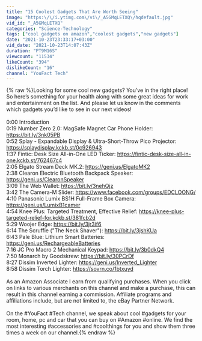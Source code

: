 ```yaml
---
title: "15 Coolest Gadgets That Are Worth Seeing"
image: "https:\/\/i.ytimg.com\/vi\/_A5GMqLETXQ\/hqdefault.jpg"
vid_id: "_A5GMqLETXQ"
categories: "Science-Technology"
tags: ["cool gadgets on amazon","coolest gadgets","new gadgets"]
date: "2021-10-23T23:33:17+03:00"
vid_date: "2021-10-23T14:07:43Z"
duration: "PT9M16S"
viewcount: "11534"
likeCount: "394"
dislikeCount: "16"
channel: "YouFact Tech"
---
```

{% raw %}Looking for some cool new gadgets? You’ve in the right place!  So here’s something  for your health along with some great ideas for work and entertainment on the list. And please let us know in the comments which gadgets you’d like to see in our  next videos! <br /><br />0:00 Introduction<br />0:19 Number Zero 2.0: MagSafe Magnet Car Phone Holder: <a rel="nofollow" target="blank" href="https://bit.ly/3nk05PB">https://bit.ly/3nk05PB</a> <br />0:52 Splay - Expandable Display &amp; Ultra-Short-Throw Pico Projector:<br /><a rel="nofollow" target="blank" href="https://splaydisplay.kckb.st/0c926943">https://splaydisplay.kckb.st/0c926943</a> <br />1:37 Fintic: Desk Size All-in-One LED Ticker: <a rel="nofollow" target="blank" href="https://fintic-desk-size-all-in-one.kckb.st/762467c4">https://fintic-desk-size-all-in-one.kckb.st/762467c4</a> <br />2:05 Elgato Stream Deck MK.2: <a rel="nofollow" target="blank" href="https://geni.us/ElgatoMK2">https://geni.us/ElgatoMK2</a> <br />2:38 Clearon Electric Bluetooth Backpack Speaker: <a rel="nofollow" target="blank" href="https://geni.us/ClearonSpeaker">https://geni.us/ClearonSpeaker</a> <br />3:09 The Web Wallet: <a rel="nofollow" target="blank" href="https://bit.ly/3nehQjz">https://bit.ly/3nehQjz</a> <br />3:42 The Camera-M Slider: <a rel="nofollow" target="blank" href="https://www.facebook.com/groups/EDCLOONG/">https://www.facebook.com/groups/EDCLOONG/</a> <br />4:10 Panasonic Lumix BS1H Full-Frame Box Camera: <a rel="nofollow" target="blank" href="https://geni.us/LumixB1camer">https://geni.us/LumixB1camer</a> <br />4:54 Knee Plus: Targeted Treatment, Effective Relief: <a rel="nofollow" target="blank" href="https://knee-plus-targeted-relief-for.kckb.st/381fcb2d">https://knee-plus-targeted-relief-for.kckb.st/381fcb2d</a> <br />5:29 Woojer Edge: <a rel="nofollow" target="blank" href="https://bit.ly/3jr3if6">https://bit.ly/3jr3if6</a>  <br />6:14 The Scruffie (&quot;The Neck Shaver&quot;): <a rel="nofollow" target="blank" href="https://bit.ly/3jshKUa">https://bit.ly/3jshKUa</a> <br />6:43 Pale Blue: Lithium Smart Batteries: <a rel="nofollow" target="blank" href="https://geni.us/RechargeableBatteries">https://geni.us/RechargeableBatteries</a>  <br />7:16 JC Pro Macro 2 Mechanical Keypad: <a rel="nofollow" target="blank" href="https://bit.ly/3b0dkQ4">https://bit.ly/3b0dkQ4</a> <br />7:50 Monarch by Goodskrew: <a rel="nofollow" target="blank" href="https://bit.ly/30PCrDf">https://bit.ly/30PCrDf</a> <br />8:27 Dissim Inverted Lighter: <a rel="nofollow" target="blank" href="https://geni.us/Inverted_Lighter">https://geni.us/Inverted_Lighter</a> <br />8:58 Dissim Torch Lighter: <a rel="nofollow" target="blank" href="https://sovrn.co/1btxuyd">https://sovrn.co/1btxuyd</a> <br /><br />As an Amazon Associate I earn from qualifying purchases. When you click on links to various merchants on this channel and make a purchase, this can result in this channel earning a commission. Affiliate programs and affiliations include, but are not limited to, the eBay Partner Network.<br /><br />On the #YouFact #Tech channel, we speak about cool #gadgets for your room, home, pc and car that you can buy on #Amazon #online. We find the most interesting #accessories and #coolthings for you and show them three times a week on our channel.{% endraw %}
